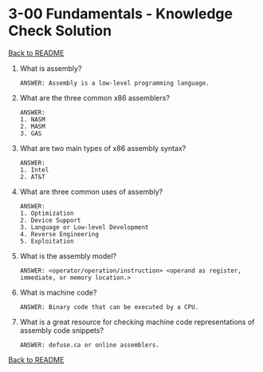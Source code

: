 
# 3-00 Fundamentals - Knowledge Check Solution

[Back to README](README.md)

1. What is assembly?
    ```
    ANSWER: Assembly is a low-level programming language. 
    ```

2. What are the three common x86 assemblers?
    ```
    ANSWER: 
    1. NASM
    2. MASM
    3. GAS
    ```

3. What are two main types of x86 assembly syntax?
    ```
    ANSWER: 
    1. Intel 
    2. AT&T
    ```

4. What are three common uses of assembly?
    ```
    ANSWER: 
    1. Optimization
    2. Device Support
    3. Language or Low-level Development
    4. Reverse Engineering
    5. Exploitation
    ```

5. What is the assembly model?
    ```
    ANSWER: <operator/operation/instruction> <operand as register, immediate, or memory location.>
    ```

6. What is machine code?
    ```
    ANSWER: Binary code that can be executed by a CPU.
    ```

6. What is a great resource for checking machine code representations of 
assembly code snippets?
    ```
    ANSWER: defuse.ca or online assemblers.
    ```

[Back to README](README.md)


<!--- End of file. --->

